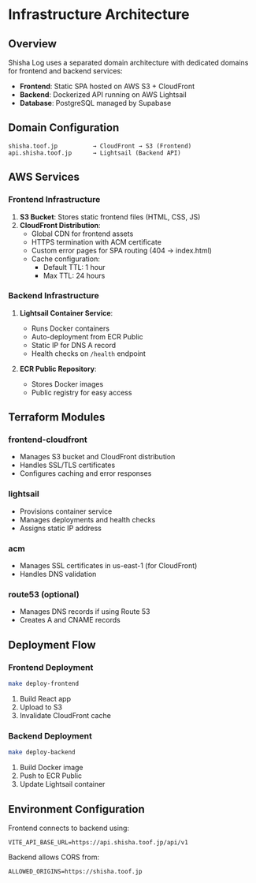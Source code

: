 # Infrastructure Architecture

## Overview

Shisha Log uses a separated domain architecture with dedicated domains for frontend and backend services:

- **Frontend**: Static SPA hosted on AWS S3 + CloudFront
- **Backend**: Dockerized API running on AWS Lightsail
- **Database**: PostgreSQL managed by Supabase

## Domain Configuration

```
shisha.toof.jp          → CloudFront → S3 (Frontend)
api.shisha.toof.jp      → Lightsail (Backend API)
```

## AWS Services

### Frontend Infrastructure

1. **S3 Bucket**: Stores static frontend files (HTML, CSS, JS)
2. **CloudFront Distribution**: 
   - Global CDN for frontend assets
   - HTTPS termination with ACM certificate
   - Custom error pages for SPA routing (404 → index.html)
   - Cache configuration:
     - Default TTL: 1 hour
     - Max TTL: 24 hours

### Backend Infrastructure

1. **Lightsail Container Service**:
   - Runs Docker containers
   - Auto-deployment from ECR Public
   - Static IP for DNS A record
   - Health checks on `/health` endpoint

2. **ECR Public Repository**:
   - Stores Docker images
   - Public registry for easy access

## Terraform Modules

### frontend-cloudfront
- Manages S3 bucket and CloudFront distribution
- Handles SSL/TLS certificates
- Configures caching and error responses

### lightsail
- Provisions container service
- Manages deployments and health checks
- Assigns static IP address

### acm
- Manages SSL certificates in us-east-1 (for CloudFront)
- Handles DNS validation

### route53 (optional)
- Manages DNS records if using Route 53
- Creates A and CNAME records

## Deployment Flow

### Frontend Deployment
```bash
make deploy-frontend
```
1. Build React app
2. Upload to S3
3. Invalidate CloudFront cache

### Backend Deployment
```bash
make deploy-backend
```
1. Build Docker image
2. Push to ECR Public
3. Update Lightsail container

## Environment Configuration

Frontend connects to backend using:
```
VITE_API_BASE_URL=https://api.shisha.toof.jp/api/v1
```

Backend allows CORS from:
```
ALLOWED_ORIGINS=https://shisha.toof.jp
```